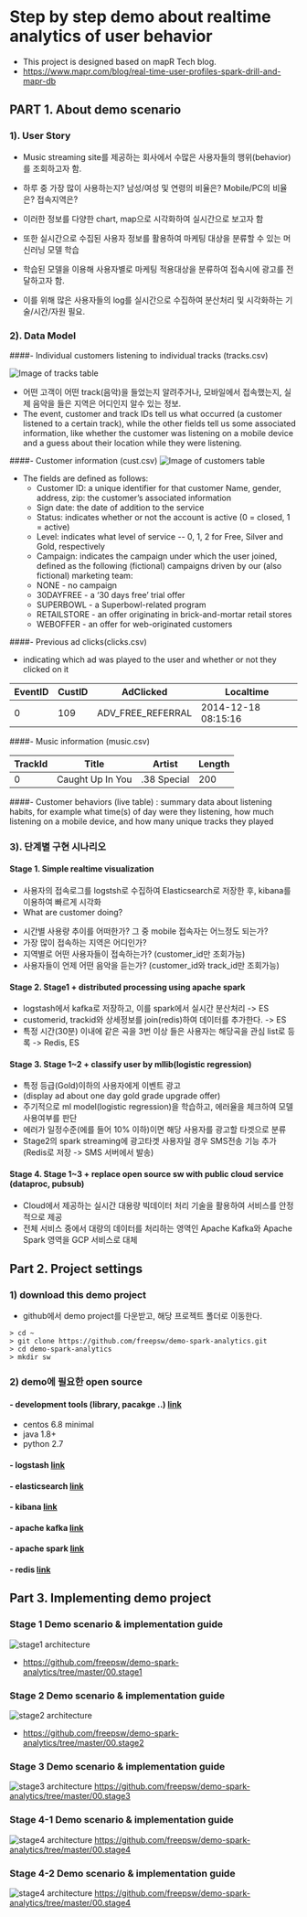 # Step by step demo about realtime analytics of user behavior
- This project is designed based on mapR Tech blog.
- https://www.mapr.com/blog/real-time-user-profiles-spark-drill-and-mapr-db


## PART 1. About demo scenario
### 1). User Story
- Music streaming site를 제공하는 회사에서 수많은 사용자들의 행위(behavior)를 조회하고자 함.
- 하루 중 가장 많이 사용하는지? 남성/여성 및 연령의 비율은? Mobile/PC의 비율은? 접속지역은?
- 이러한 정보를 다양한 chart, map으로 시각화하여 실시간으로 보고자 함  

- 또한 실시간으로 수집된 사용자 정보를 활용하여 마케팅 대상을 분류할 수 있는 머신러닝 모델 학습
- 학습된 모델을 이용해 사용자별로 마케팅 적용대상을 분류하여 접속시에 광고를 전달하고자 함.
- 이를 위해 많은 사용자들의 log를 실시간으로 수집하여 분산처리 및 시각화하는 기술/시간/자원 필요.

### 2). Data Model
####- Individual customers listening to individual tracks (tracks.csv)

   ![Image of tracks table](https://www.mapr.com/sites/default/files/blogimages/blog_RealTimeUser-table1.png)
 - 어떤 고객이 어떤 track(음악)을 들었는지 알려주거나, 모바일에서 접속했는지, 실제 음악을 들은 지역은 어디인지 알수 있는 정보.
 - The event, customer and track IDs tell us what occurred (a customer listened to a certain track), while the other fields tell us some associated information, like whether the customer was listening on a mobile device and a guess about their location while they were listening.


####- Customer information (cust.csv)
   ![Image of customers table](https://www.mapr.com/sites/default/files/blogimages/blog_RealTimeUser-table2.png)
- The fields are defined as follows:
  - Customer ID: a unique identifier for that customer Name, gender, address, zip: the customer’s associated information  
  - Sign date: the date of addition to the service  
  - Status: indicates whether or not the account is active (0 = closed, 1 = active)
  - Level: indicates what level of service -- 0, 1, 2 for Free, Silver and Gold, respectively  
  - Campaign: indicates the campaign under which the user joined, defined as the following (fictional) campaigns driven by our (also fictional) marketing team:
   * NONE - no campaign  
   * 30DAYFREE - a ‘30 days free’ trial offer  
   * SUPERBOWL - a Superbowl-related program  
   * RETAILSTORE - an offer originating in brick-and-mortar retail stores  
   * WEBOFFER - an offer for web-originated customers  
>

####- Previous ad clicks(clicks.csv)
- indicating which ad was played to the user and whether or not they clicked on it

EventID | CustID | AdClicked | Localtime
------------ | ------------- | ------------- | -------------
0 | 109 | ADV_FREE_REFERRAL | 2014-12-18 08:15:16


####- Music information (music.csv)

TrackId | Title | Artist | Length
------------ | ------------- | ------------- | -------------
0 | Caught Up In You | .38 Special | 200

####- Customer behaviors (live table) : summary data about listening habits, for example what time(s) of day were they listening, how much listening on a mobile device, and how many unique tracks they played

### 3). 단계별 구현 시나리오
#### Stage 1. Simple realtime visualization
- 사용자의 접속로그를 logstsh로 수집하여 Elasticsearch로 저장한 후, kibana를 이용하여 빠르게 시각화
- What are customer doing?
 * 시간별 사용량 추이를 어떠한가? 그 중 mobile 접속자는 어느정도 되는가?
 * 가장 많이 접속하는 지역은 어디인가?
 * 지역별로 어떤 사용자들이 접속하는가? (customer_id만 조회가능)
 * 사용자들이 언제 어떤 음악을 듣는가? (customer_id와 track_id만 조회가능)

#### Stage 2. Stage1 + distributed processing using apache spark
- logstash에서  kafka로 저장하고, 이를 spark에서 실시간 분산처리 -> ES
- customerid, trackid와 상세정보를 join(redis)하여 데이터를 추가한다. -> ES
- 특정 시간(30분) 이내에 같은 곡을 3번 이상 들은 사용자는 해당곡을 관심 list로 등록 -> Redis, ES


#### Stage 3. Stage 1~2 + classify user by mllib(logistic regression)
- 특정 등급(Gold)이하의 사용자에게 이벤트 광고
- (display ad about one day gold grade upgrade offer)
- 주기적으로 ml model(logistic regression)을 학습하고, 에러율을 체크하여 모델 사용여부를 판단
- 에러가 일정수준(에를 들어 10% 이하)이면 해당 사용자를 광고할 타겟으로 분류
- Stage2의 spark streaming에 광고타겟 사용자일 경우 SMS전송 기능 추가 (Redis로 저장 -> SMS 서버에서 발송)


#### Stage 4. Stage 1~3 + replace open source sw with public cloud service (dataproc, pubsub)
- Cloud에서 제공하는 실시간 대용량 빅데이터 처리 기술을 활용하여 서비스를 안정적으로 제공
- 전체 서비스 중에서 대량의 데이터를 처리하는 영역인 Apache Kafka와 Apache Spark 영역을 GCP 서비스로 대체


## Part 2. Project settings

### 1) download this demo project
- github에서 demo project를 다운받고, 해당 프로젝트 폴더로 이동한다.

```
> cd ~
> git clone https://github.com/freepsw/demo-spark-analytics.git
> cd demo-spark-analytics
> mkdir sw
```

### 2) demo에 필요한 open source
#### - development tools (library, pacakge ..) [link](https://github.com/freepsw/demo-spark-analytics/blob/master/01.installed_sw/centos68-min.md)
- centos 6.8 minimal
- java 1.8+
- python 2.7

#### - logstash [link](https://github.com/freepsw/demo-spark-analytics/blob/master/01.installed_sw/logstash.md)

#### - elasticsearch [link](https://github.com/freepsw/demo-spark-analytics/blob/master/01.installed_sw/elasticsearch.md)

#### - kibana [link](https://github.com/freepsw/demo-spark-analytics/blob/master/01.installed_sw/kibana.md)

#### - apache kafka [link](https://github.com/freepsw/demo-spark-analytics/blob/master/01.installed_sw/apache_kafka.md)

#### - apache spark [link](https://github.com/freepsw/demo-spark-analytics/blob/master/01.installed_sw/apache_spark.md)

#### - redis [link](https://github.com/freepsw/demo-spark-analytics/blob/master/01.installed_sw/redis.md)



## Part 3. Implementing demo project
### Stage 1 Demo scenario & implementation guide
![stage1 architecture](https://github.com/freepsw/demo-spark-analytics/blob/master/resources/images/stage1.png)
- https://github.com/freepsw/demo-spark-analytics/tree/master/00.stage1

### Stage 2 Demo scenario & implementation guide
![stage2 architecture](https://github.com/freepsw/demo-spark-analytics/blob/master/resources/images/stage2.png)
- https://github.com/freepsw/demo-spark-analytics/tree/master/00.stage2

### Stage 3 Demo scenario & implementation guide
![stage3 architecture](https://github.com/freepsw/demo-spark-analytics/blob/master/resources/images/stage3.png)
https://github.com/freepsw/demo-spark-analytics/tree/master/00.stage3


### Stage 4-1 Demo scenario & implementation guide
![stage4 architecture](https://github.com/freepsw/demo-spark-analytics/blob/master/resources/images/stage4-1.png)
https://github.com/freepsw/demo-spark-analytics/tree/master/00.stage4

### Stage 4-2 Demo scenario & implementation guide
![stage4 architecture](https://github.com/freepsw/demo-spark-analytics/blob/master/resources/images/stage4-1.png)
https://github.com/freepsw/demo-spark-analytics/tree/master/00.stage4